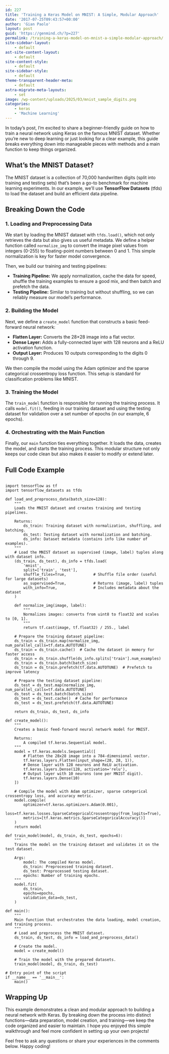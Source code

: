 ```yaml
---
id: 227
title: 'Training a Keras Model on MNIST: A Simple, Modular Approach'
date: '2017-07-25T09:43:57+00:00'
author: 'Gian Paolo'
layout: post
guid: 'https://genmind.ch/?p=227'
permalink: /training-a-keras-model-on-mnist-a-simple-modular-approach/
site-sidebar-layout:
    - default
ast-site-content-layout:
    - default
site-content-style:
    - default
site-sidebar-style:
    - default
theme-transparent-header-meta:
    - default
astra-migrate-meta-layouts:
    - set
image: /wp-content/uploads/2025/03/mnist_sample_digits.png
categories:
    - keras
    - 'Machine Learning'
---
```


In today’s post, I’m excited to share a beginner-friendly guide on how to train a neural network using Keras on the famous MNIST dataset. Whether you’re new to deep learning or just looking for a clear example, this guide breaks everything down into manageable pieces with methods and a main function to keep things organized.

## What’s the MNIST Dataset?

The MNIST dataset is a collection of 70,000 handwritten digits (split into training and testing sets) that’s been a go-to benchmark for machine learning experiments. In our example, we’ll use **TensorFlow Datasets** (tfds) to load the dataset and build an efficient data pipeline.

## Breaking Down the Code

### 1. Loading and Preprocessing Data

We start by loading the MNIST dataset with `tfds.load()`, which not only retrieves the data but also gives us useful metadata. We define a helper function called `normalize_img` to convert the image pixel values from integers (0-255) to floating-point numbers between 0 and 1. This simple normalization is key for faster model convergence.

Then, we build our training and testing pipelines:

- **Training Pipeline:** We apply normalization, cache the data for speed, shuffle the training examples to ensure a good mix, and then batch and prefetch the data.
- **Testing Pipeline:** Similar to training but without shuffling, so we can reliably measure our model’s performance.

### 2. Building the Model

Next, we define a `create_model` function that constructs a basic feed-forward neural network:

- **Flatten Layer:** Converts the 28×28 image into a flat vector.
- **Dense Layer:** Adds a fully-connected layer with 128 neurons and a ReLU activation function.
- **Output Layer:** Produces 10 outputs corresponding to the digits 0 through 9.

We then compile the model using the Adam optimizer and the sparse categorical crossentropy loss function. This setup is standard for classification problems like MNIST.

### 3. Training the Model

The `train_model` function is responsible for running the training process. It calls `model.fit()`, feeding in our training dataset and using the testing dataset for validation over a set number of epochs (in our example, 6 epochs).

### 4. Orchestrating with the Main Function

Finally, our `main` function ties everything together. It loads the data, creates the model, and starts the training process. This modular structure not only keeps our code clean but also makes it easier to modify or extend later.

## Full Code Example

```

import tensorflow as tf
import tensorflow_datasets as tfds

def load_and_preprocess_data(batch_size=128):
    """
    Loads the MNIST dataset and creates training and testing pipelines.
    
    Returns:
        ds_train: Training dataset with normalization, shuffling, and batching.
        ds_test: Testing dataset with normalization and batching.
        ds_info: Dataset metadata (contains info like number of examples).
    """
    # Load the MNIST dataset as supervised (image, label) tuples along with dataset info.
    (ds_train, ds_test), ds_info = tfds.load(
        'mnist',
        split=['train', 'test'],
        shuffle_files=True,            # Shuffle file order (useful for large datasets)
        as_supervised=True,            # Returns (image, label) tuples
        with_info=True,                # Includes metadata about the dataset
    )
    
    def normalize_img(image, label):
        """
        Normalizes images: converts from uint8 to float32 and scales to [0, 1].
        """
        return tf.cast(image, tf.float32) / 255., label

    # Prepare the training dataset pipeline:
    ds_train = ds_train.map(normalize_img, num_parallel_calls=tf.data.AUTOTUNE)
    ds_train = ds_train.cache()  # Cache the dataset in memory for faster access
    ds_train = ds_train.shuffle(ds_info.splits['train'].num_examples)
    ds_train = ds_train.batch(batch_size)
    ds_train = ds_train.prefetch(tf.data.AUTOTUNE)  # Prefetch to improve latency

    # Prepare the testing dataset pipeline:
    ds_test = ds_test.map(normalize_img, num_parallel_calls=tf.data.AUTOTUNE)
    ds_test = ds_test.batch(batch_size)
    ds_test = ds_test.cache()  # Cache for performance
    ds_test = ds_test.prefetch(tf.data.AUTOTUNE)
    
    return ds_train, ds_test, ds_info

def create_model():
    """
    Creates a basic feed-forward neural network model for MNIST.
    
    Returns:
        A compiled tf.keras.Sequential model.
    """
    model = tf.keras.models.Sequential([
        # Flatten the 28x28 image into a 784-dimensional vector.
        tf.keras.layers.Flatten(input_shape=(28, 28, 1)),
        # Dense layer with 128 neurons and ReLU activation.
        tf.keras.layers.Dense(128, activation='relu'),
        # Output layer with 10 neurons (one per MNIST digit).
        tf.keras.layers.Dense(10)
    ])
    
    # Compile the model with Adam optimizer, sparse categorical crossentropy loss, and accuracy metric.
    model.compile(
        optimizer=tf.keras.optimizers.Adam(0.001),
        loss=tf.keras.losses.SparseCategoricalCrossentropy(from_logits=True),
        metrics=[tf.keras.metrics.SparseCategoricalAccuracy()]
    )
    return model

def train_model(model, ds_train, ds_test, epochs=6):
    """
    Trains the model on the training dataset and validates it on the test dataset.
    
    Args:
        model: The compiled Keras model.
        ds_train: Preprocessed training dataset.
        ds_test: Preprocessed testing dataset.
        epochs: Number of training epochs.
    """
    model.fit(
        ds_train,
        epochs=epochs,
        validation_data=ds_test,
    )

def main():
    """
    Main function that orchestrates the data loading, model creation, and training process.
    """
    # Load and preprocess the MNIST dataset.
    ds_train, ds_test, ds_info = load_and_preprocess_data()
    
    # Create the model.
    model = create_model()
    
    # Train the model with the prepared datasets.
    train_model(model, ds_train, ds_test)

# Entry point of the script
if __name__ == '__main__':
    main()

```

## Wrapping Up

This example demonstrates a clean and modular approach to building a neural network with Keras. By breaking down the process into distinct functions—data preparation, model creation, and training—we keep the code organized and easier to maintain. I hope you enjoyed this simple walkthrough and feel more confident in setting up your own projects!

Feel free to ask any questions or share your experiences in the comments below. Happy coding!